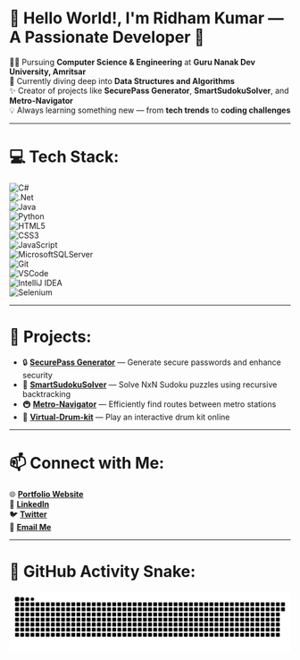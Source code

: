 # 👋 Hello World!, I'm Ridham Kumar — A Passionate Developer 🚀  

🧑‍💻 Pursuing **Computer Science & Engineering** at **Guru Nanak Dev University, Amritsar**  
🌱 Currently diving deep into **Data Structures and Algorithms**  
✨ Creator of projects like **SecurePass Generator**, **SmartSudokuSolver**, and **Metro-Navigator**  
💡 Always learning something new — from **tech trends** to **coding challenges**  

---

# 💻 Tech Stack:
![C#](https://img.shields.io/badge/c%23-%23239120.svg?style=for-the-badge&logo=csharp&logoColor=white)  
![.Net](https://img.shields.io/badge/.NET-5C2D91?style=for-the-badge&logo=.net&logoColor=white)  
![Java](https://img.shields.io/badge/java-%23ED8B00.svg?style=for-the-badge&logo=openjdk&logoColor=white)  
![Python](https://img.shields.io/badge/python-%2314354C.svg?style=for-the-badge&logo=python&logoColor=white)  
![HTML5](https://img.shields.io/badge/html5-%23E34F26.svg?style=for-the-badge&logo=html5&logoColor=white)  
![CSS3](https://img.shields.io/badge/css3-%231572B6.svg?style=for-the-badge&logo=css3&logoColor=white)  
![JavaScript](https://img.shields.io/badge/javascript-%23F7DF1E.svg?style=for-the-badge&logo=javascript&logoColor=black)  
![MicrosoftSQLServer](https://img.shields.io/badge/Microsoft%20SQL%20Server-CC2927?style=for-the-badge&logo=microsoft%20sql%20server&logoColor=white)  
![Git](https://img.shields.io/badge/git-%23F05033.svg?style=for-the-badge&logo=git&logoColor=white)  
![VSCode](https://img.shields.io/badge/VS%20Code-007ACC?style=for-the-badge&logo=visual-studio-code&logoColor=white)  
![IntelliJ IDEA](https://img.shields.io/badge/IntelliJ%20IDEA-000000.svg?style=for-the-badge&logo=intellij-idea&logoColor=white)  
![Selenium](https://img.shields.io/badge/selenium-%2343B02A.svg?style=for-the-badge&logo=selenium&logoColor=white)  

---

# 🌟 Projects:
- 🔒 **[SecurePass Generator](https://ridhamkumar15.github.io/SecurePass-Generator/)** — Generate secure passwords and enhance security  
- 🎲 **[SmartSudokuSolver](https://ridhamkumar15.github.io/Smart-Sudoku-Solver/)** — Solve NxN Sudoku puzzles using recursive backtracking  
- 🚇 **[Metro-Navigator](https://github.com/RidhamKumar15/Matro-Navigator)** — Efficiently find routes between metro stations  
- 🥁 **[Virtual-Drum-kit](https://ridhamkumar15.github.io/virtual-drum-kit/)** — Play an interactive drum kit online  

---

# 📫 Connect with Me:
🌐 **[Portfolio Website](https://ridhamkumar15.github.io/Ridham-Kumar-Resume/)**  
💼 **[LinkedIn](https://www.linkedin.com/in/ridham-kumar-71a802290)**  
🐦 **[Twitter](https://twitter.com/YourTwitter)**  
📧 **[Email Me](mailto:ridhamverma843@gmail.com)**  

---

# 🐍 GitHub Activity Snake:
<picture>
  <source media="(prefers-color-scheme: dark)" srcset="https://raw.githubusercontent.com/RidhamKumar15/RIDHAM_/output/github-snake-dark.svg" />
  <source media="(prefers-color-scheme: light)" srcset="https://raw.githubusercontent.com/RidhamKumar15/RIDHAM_/output/github-snake.svg" />
  <img alt="github-snake" src="https://raw.githubusercontent.com/RidhamKumar15/RIDHAM_/output/github-snake.svg" />
</picture>
